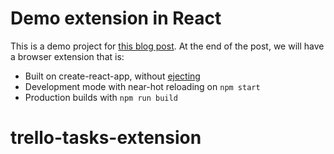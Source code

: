 # Demo extension in React

This is a demo project for [this blog post](http://rubberduck.io/blog/browser-extensions-react). At the end of the post, we will have a browser extension that is:

- Built on create-react-app, without [ejecting](https://github.com/facebook/create-react-app/blob/master/packages/react-scripts/template/README.md#npm-run-eject)
- Development mode with near-hot reloading on `npm start`
- Production builds with `npm run build`
# trello-tasks-extension
